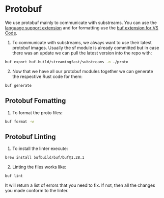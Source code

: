 # Protobuf
We use protobuf mainly to communicate with substreams. You can use the [language support extension](https://marketplace.visualstudio.com/items?itemName=pbkit.vscode-pbkit) and for formatting use the [buf extension for VS Code](https://marketplace.visualstudio.com/items?itemName=bufbuild.vscode-buf).

1. To communicate with substreams, we always want to use their latest protobuf images. Usually the sf module is already committed but in case there was an update we can pull the latest version into the repo with:
```bash
buf export buf.build/streamingfast/substreams -o ./proto
```
2. Now that we have all our protobuf modules together we can generate the respective Rust code for them:
```bash
buf generate 
```

## Protobuf Fomatting
1. To format the proto files:
```bash
buf format -w
```

## Protobuf Linting
1. To install the linter execute:
```bash
brew install bufbuild/buf/buf@1.28.1
```
2. Linting the files works like:
```bash
buf lint
```
It will return a list of errors that you need to fix. If not, then all the changes you made conform to the linter.